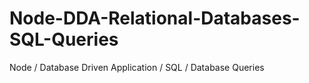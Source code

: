 # Node-DDA-Relational-Databases-SQL-Queries
Node / Database Driven Application / SQL / Database Queries
